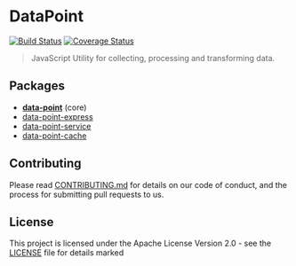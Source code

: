 # DataPoint

[![Build Status](https://travis-ci.org/ViacomInc/data-point.svg?branch=ci)](https://travis-ci.org/ViacomInc/data-point) [![Coverage Status](https://coveralls.io/repos/github/ViacomInc/data-point/badge.svg?branch=ci)](https://coveralls.io/github/ViacomInc/data-point?branch=ci)

> JavaScript Utility for collecting, processing and transforming data.

## Packages

- **[data-point](packages/data-point)** (core)
- [data-point-express](packages/data-point-express)
- [data-point-service](packages/data-point-service)
- [data-point-cache](packages/data-point-cache)

## Contributing

Please read [CONTRIBUTING.md](CONTRIBUTING.md) for details on our code of conduct, and the process for submitting pull requests to us.

## License

This project is licensed under the  Apache License Version 2.0 - see the [LICENSE](LICENSE) file for details
marked
